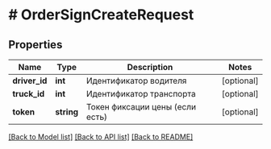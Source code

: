 # # OrderSignCreateRequest

## Properties

Name | Type | Description | Notes
------------ | ------------- | ------------- | -------------
**driver_id** | **int** | Идентификатор водителя | [optional]
**truck_id** | **int** | Идентификатор транспорта | [optional]
**token** | **string** | Токен фиксации цены (если есть) | [optional]

[[Back to Model list]](../../README.md#models) [[Back to API list]](../../README.md#endpoints) [[Back to README]](../../README.md)
